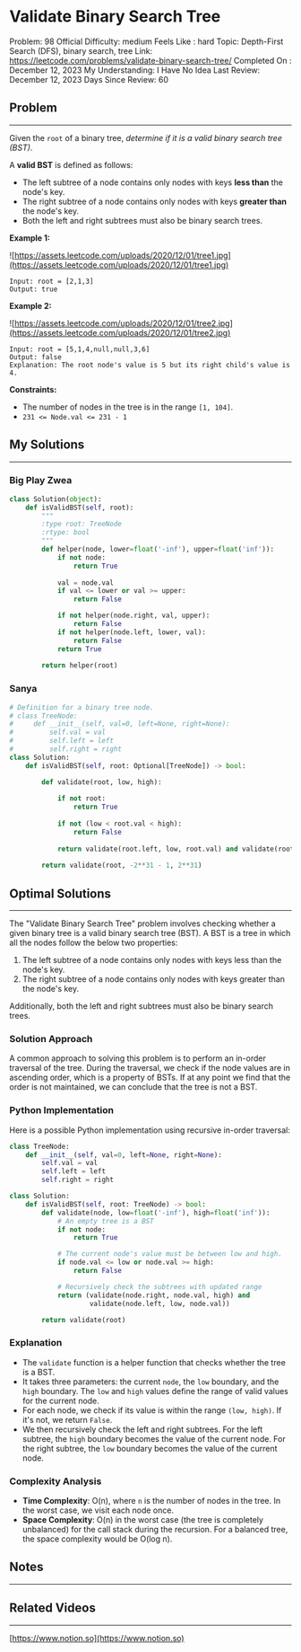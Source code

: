 # Validate Binary Search Tree

Problem: 98
Official Difficulty: medium
Feels Like : hard
Topic: Depth-First Search (DFS), binary search, tree
Link: https://leetcode.com/problems/validate-binary-search-tree/
Completed On : December 12, 2023
My Understanding: I Have No Idea
Last Review: December 12, 2023
Days Since Review: 60

## Problem

---

Given the `root` of a binary tree, *determine if it is a valid binary search tree (BST)*.

A **valid BST** is defined as follows:

- The left subtree of a node contains only nodes with keys **less than** the node's key.
- The right subtree of a node contains only nodes with keys **greater than** the node's key.
- Both the left and right subtrees must also be binary search trees.

**Example 1:**

![https://assets.leetcode.com/uploads/2020/12/01/tree1.jpg](https://assets.leetcode.com/uploads/2020/12/01/tree1.jpg)

```
Input: root = [2,1,3]
Output: true

```

**Example 2:**

![https://assets.leetcode.com/uploads/2020/12/01/tree2.jpg](https://assets.leetcode.com/uploads/2020/12/01/tree2.jpg)

```
Input: root = [5,1,4,null,null,3,6]
Output: false
Explanation: The root node's value is 5 but its right child's value is 4.

```

**Constraints:**

- The number of nodes in the tree is in the range `[1, 104]`.
- `231 <= Node.val <= 231 - 1`

## My Solutions

---

### Big Play Zwea

```python
class Solution(object):
    def isValidBST(self, root):
        """
        :type root: TreeNode
        :rtype: bool
        """
        def helper(node, lower=float('-inf'), upper=float('inf')):
            if not node:
                return True
            
            val = node.val
            if val <= lower or val >= upper:
                return False

            if not helper(node.right, val, upper):
                return False
            if not helper(node.left, lower, val):
                return False
            return True
        
        return helper(root)
```

### Sanya

```python
# Definition for a binary tree node.
# class TreeNode:
#     def __init__(self, val=0, left=None, right=None):
#         self.val = val
#         self.left = left
#         self.right = right
class Solution:
    def isValidBST(self, root: Optional[TreeNode]) -> bool:

        def validate(root, low, high):
            
            if not root:
                return True
            
            if not (low < root.val < high):
                return False
            
            return validate(root.left, low, root.val) and validate(root.right, root.val, high)
        
        return validate(root, -2**31 - 1, 2**31)
```

## Optimal Solutions

---

The "Validate Binary Search Tree" problem involves checking whether a given binary tree is a valid binary search tree (BST). A BST is a tree in which all the nodes follow the below two properties:

1. The left subtree of a node contains only nodes with keys less than the node's key.
2. The right subtree of a node contains only nodes with keys greater than the node's key.

Additionally, both the left and right subtrees must also be binary search trees.

### Solution Approach

A common approach to solving this problem is to perform an in-order traversal of the tree. During the traversal, we check if the node values are in ascending order, which is a property of BSTs. If at any point we find that the order is not maintained, we can conclude that the tree is not a BST.

### Python Implementation

Here is a possible Python implementation using recursive in-order traversal:

```python
class TreeNode:
    def __init__(self, val=0, left=None, right=None):
        self.val = val
        self.left = left
        self.right = right

class Solution:
    def isValidBST(self, root: TreeNode) -> bool:
        def validate(node, low=float('-inf'), high=float('inf')):
            # An empty tree is a BST
            if not node:
                return True

            # The current node's value must be between low and high.
            if node.val <= low or node.val >= high:
                return False

            # Recursively check the subtrees with updated range
            return (validate(node.right, node.val, high) and
                    validate(node.left, low, node.val))

        return validate(root)

```

### Explanation

- The `validate` function is a helper function that checks whether the tree is a BST.
- It takes three parameters: the current `node`, the `low` boundary, and the `high` boundary. The `low` and `high` values define the range of valid values for the current node.
- For each node, we check if its value is within the range `(low, high)`. If it's not, we return `False`.
- We then recursively check the left and right subtrees. For the left subtree, the `high` boundary becomes the value of the current node. For the right subtree, the `low` boundary becomes the value of the current node.

### Complexity Analysis

- **Time Complexity**: O(n), where `n` is the number of nodes in the tree. In the worst case, we visit each node once.
- **Space Complexity**: O(n) in the worst case (the tree is completely unbalanced) for the call stack during the recursion. For a balanced tree, the space complexity would be O(log n).

## Notes

---

 

## Related Videos

---

[https://www.notion.so](https://www.notion.so)